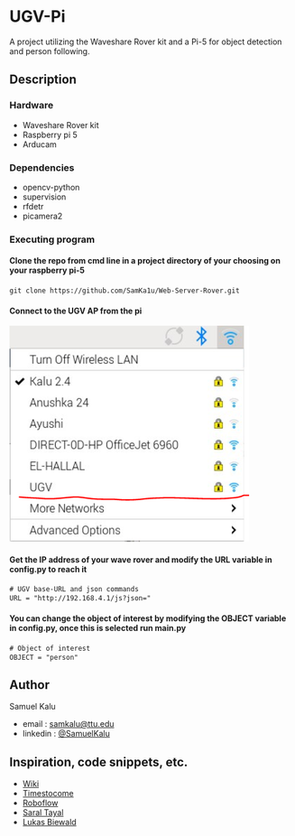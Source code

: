 # UGV-Pi

   A project utilizing the Waveshare Rover kit and a Pi-5 for object detection and person following.

## Description

### Hardware

* Waveshare Rover kit
* Raspberry pi 5
* Arducam

### Dependencies

* opencv-python
* supervision
* rfdetr
* picamera2


### Executing program

#### Clone the repo from cmd line in a project directory of your choosing on your raspberry pi-5
```
git clone https://github.com/SamKa1u/Web-Server-Rover.git
```

####  Connect to the UGV AP from the pi
  <img src="images/UGV.png">

#### Get the IP address of your wave rover and modify the URL variable in config.py to reach it

```
# UGV base-URL and json commands
URL = "http://192.168.4.1/js?json="
```

####  You can change the object of interest by modifying the OBJECT variable in config.py, once this is selected run main.py
```
# Object of interest
OBJECT = "person"
```


## Author


Samuel Kalu
  
* email : [samkalu@ttu.edu](mailto:samkalu@ttu.edu)
* linkedin : [@SamuelKalu](https://www.linkedin.com/in/samuel-kalu-74a359342/)


## Inspiration, code snippets, etc.

* [Wiki](https://www.waveshare.com/wiki/General_Driver_for_Robots)
* [Timestocome](https://github.com/timestocome/RaspberryPi-Robot/tree/master/Hardware)
* [Roboflow](https://github.com/roboflow/rf-detr)
* [Saral Tayal](https://www.instructables.com/Object-Finding-Personal-Assistant-Robot-Ft-Raspber/)
* [Lukas Biewald](https://www.oreilly.com/content/how-to-build-a-robot-that-sees-with-100-and-tensorflow/)
